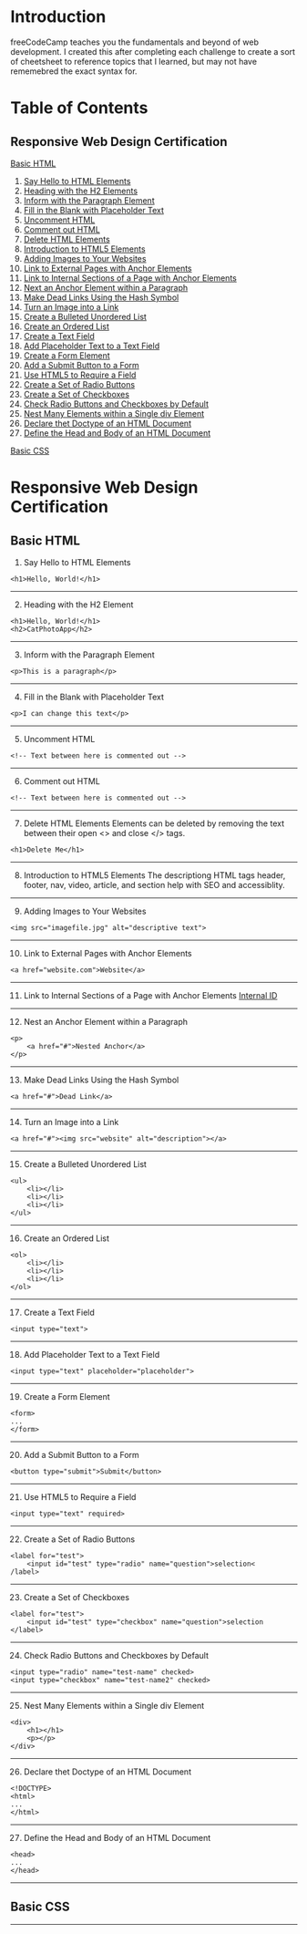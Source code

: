# Introduction
freeCodeCamp teaches you the fundamentals and beyond of web development. I created this after completing each challenge to create a sort of cheetsheet to reference topics that I learned, but may not have rememebred the exact syntax for.

# Table of Contents
## Responsive Web Design Certification

[Basic HTML](#basic-html)

01. [Say Hello to HTML Elements](#rwd-html-01)
02. [Heading with the H2 Elements](#rwd-html-02)
03. [Inform with the Paragraph Element](#rwd-html-03)
04. [Fill in the Blank with Placeholder Text](#rwd-html-04)
05. [Uncomment HTML](#rwd-html-05)
06. [Comment out HTML](#rwd-html-06)
07. [Delete HTML Elements](#rwd-html-07)
08. [Introduction to HTML5 Elements](#rwd-html-08)
09. [Adding Images to Your Websites](#rwd-html-09)
10. [Link to External Pages with Anchor Elements](#rwd-html-10)
11. [Link to Internal Sections of a Page with Anchor Elements](#rwd-html-11)
12. [Next an Anchor Element within a Paragraph](#rwd-html-12)
13. [Make Dead Links Using the Hash Symbol](#rwd-html-13)
14. [Turn an Image into a Link](#rwd-html-14)
15. [Create a Bulleted Unordered List](#rwd-html-15)
16. [Create an Ordered List](#rwd-html-16)
17. [Create a Text Field](#rwd-html-17)
18. [Add Placeholder Text to a Text Field](#rwd-html-18)
19. [Create a Form Element](#rwd-html-19)
20. [Add a Submit Button to a Form](#rwd-html-20)
21. [Use HTML5 to Require a Field](#rwd-html-21)
22. [Create a Set of Radio Buttons](#rwd-html-22)
23. [Create a Set of Checkboxes](#rwd-html-23)
24. [Check Radio Buttons and Checkboxes by Default](#rwd-html-24)
25. [Nest Many Elements within a Single div Element](#rwd-html-25)
26. [Declare thet Doctype of an HTML Document](#rwd-html-26)
27. [Define the Head and Body of an HTML Document](#rwd-html-27)

[Basic CSS](#basic-css)  

# Responsive Web Design Certification

<a name="basic-html"/>

## Basic HTML

<a name="rwd-html-01"/>

01. Say Hello to HTML Elements

```<h1>Hello, World!</h1>```

---

<a name="rwd-html-02"/>

02. Heading with the H2 Element
```
<h1>Hello, World!</h1>
<h2>CatPhotoApp</h2>
```
---

<a name="rwd-html-03"/>

03. Inform with the Paragraph Element
```
<p>This is a paragraph</p>
```
---

<a name="rwd-html-04"/>

04. Fill in the Blank with Placeholder Text
```
<p>I can change this text</p>
```
---

<a name="rwd-html-05"/>

05. Uncomment HTML
```
<!-- Text between here is commented out -->
```
---

<a name="rwd-html-06"/>

06. Comment out HTML
```
<!-- Text between here is commented out -->
```

---

<a name="rwd-html-07"/>

07. Delete HTML Elements
Elements can be deleted by removing the text between their open <> and close </> tags.
```
<h1>Delete Me</h1>
```
---

<a name="rwd-html-08"/>

08. Introduction to HTML5 Elements
The descriptiong HTML tags header, footer, nav, video, article, and section help with SEO and accessiblity.

---

<a name="rwd-html-09"/>

09. Adding Images to Your Websites
```
<img src="imagefile.jpg" alt="descriptive text">
```
---

<a name="rwd-html-10"/>

10. Link to External Pages with Anchor Elements
```
<a href="website.com">Website</a>
```
---

<a name="rwd-html-011"/>

11. Link to Internal Sections of a Page with Anchor Elements
<a href="#id">Internal ID</a>
---

<a name="rwd-html-12"/>

12. Nest an Anchor Element within a Paragraph
```
<p>
    <a href="#">Nested Anchor</a>
</p>
```
---

<a name="rwd-html-13"/>

13. Make Dead Links Using the Hash Symbol
```
<a href="#">Dead Link</a>
```
---

<a name="rwd-html-14"/>

14. Turn an Image into a Link
```
<a href="#"><img src="website" alt="description"></a>
```
---

<a name="rwd-html-15"/>

15. Create a Bulleted Unordered List
```
<ul>
    <li></li>
    <li></li>
    <li></li>
</ul>
```
---

<a name="rwd-html-16"/>

16. Create an Ordered List
```
<ol>
    <li></li>
    <li></li>
    <li></li>
</ol>
```
---

<a name="rwd-html-17"/>

17. Create a Text Field
```
<input type="text">
```
---

<a name="rwd-html-18"/>

18. Add Placeholder Text to a Text Field
```
<input type="text" placeholder="placeholder">
```
---

<a name="rwd-html-19"/>

19. Create a Form Element
```
<form>
...
</form>
```
---

<a name="rwd-html-20"/>

20. Add a Submit Button to a Form
```
<button type="submit">Submit</button>
```
---

<a name="rwd-html-21"/>

21. Use HTML5 to Require a Field
```
<input type="text" required>
```
---

<a name="rwd-html-22"/>

22. Create a Set of Radio Buttons
```
<label for="test">
    <input id="test" type="radio" name="question">selection<
/label>
```
---

<a name="rwd-html-23"/>

23. Create a Set of Checkboxes
```
<label for="test">
    <input id="test" type="checkbox" name="question">selection
</label>
```
---

<a name="rwd-html-24"/>

24. Check Radio Buttons and Checkboxes by Default
```
<input type="radio" name="test-name" checked>
<input type="checkbox" name="test-name2" checked>
```

---

<a name="rwd-html-25"/>

25. Nest Many Elements within a Single div Element
```
<div>
    <h1></h1>
    <p></p>
</div>
```
---

<a name="rwd-html-26"/>

26. Declare thet Doctype of an HTML Document
```
<!DOCTYPE>
<html>
...
</html>
```
---

<a name="rwd-html-27"/>

27. Define the Head and Body of an HTML Document
```
<head>
...
</head>
```
---

<a name="basic-css"/>

## Basic CSS
---